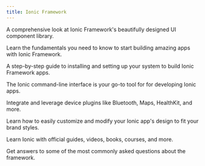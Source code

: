 ```yaml
---
title: Ionic Framework
---
```


<docs-cards>
  <docs-card header="Components" href="/docs/components" img="/docs/assets/icons/feature-guide-components-icon.png">
    <p>A comprehensive look at Ionic Framework's beautifully designed UI component library.</p>
  </docs-card>

  <docs-card header="Introduction" href="/docs/intro" icon="/docs/assets/icons/guide-introduction-icon.png">
    <p>Learn the fundamentals you need to know to start building amazing apps with Ionic Framework.</p>
  </docs-card>

  <docs-card header="Installation" href="/docs/installation/cli" icon="/docs/assets/icons/guide-installation-icon.png">
    <p>A step-by-step guide to installing and setting up your system to build Ionic Framework apps.</p>
  </docs-card>

  <docs-card header="CLI" href="/docs/cli" icon="/docs/assets/icons/guide-cli-icon.png">
    <p>The Ionic command-line interface is your go-to tool for for developing Ionic apps.</p>
  </docs-card>

  <docs-card header="Native APIs" href="/docs/native" icon="/docs/assets/icons/guide-nativeapis-icon.png">
    <p>Integrate and leverage device plugins like Bluetooth, Maps, HealthKit, and more.</p>
  </docs-card>

  <docs-card header="Theming" href="/docs/theming/basics" icon="/docs/assets/icons/guide-theming-icon.png">
    <p>Learn how to easily customize and modify your Ionic app's design to fit your brand styles.</p>
  </docs-card>

  <docs-card header="Resources" href="/docs/developer-resources/books" icon="/docs/assets/icons/guide-resources-icon.png">
    <p>Learn Ionic with official guides, videos, books, courses, and more.</p>
  </docs-card>

  <docs-card header="FAQ" href="/docs/faq/glossary" icon="/docs/assets/icons/guide-faq-icon.png">
    <p>Get answers to some of the most commonly asked questions about the framework.</p>
  </docs-card>
</docs-cards>